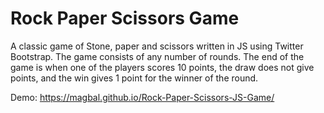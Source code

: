 # Rock Paper Scissors Game

A classic game of Stone, paper and scissors written in JS using Twitter Bootstrap.
The game consists of any number of rounds. 
The end of the game is when one of the players scores 10 points,
the draw does not give points, and the win gives 1 point for the winner of the round.

Demo:
https://magbal.github.io/Rock-Paper-Scissors-JS-Game/
